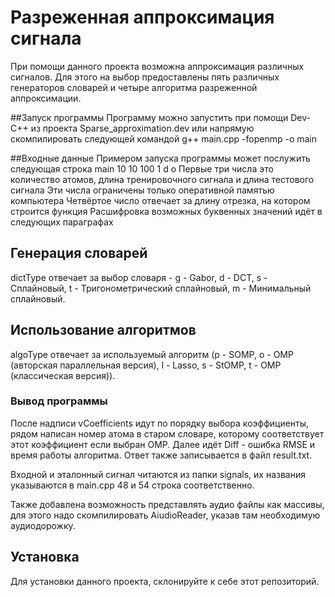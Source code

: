 # Разреженная аппроксимация сигнала
При помощи данного проекта возможна аппроксимация различных сигналов. Для этого на выбор предоставлены пять различных генераторов словарей и четыре алгоритма разреженной аппроксимации.

##Запуск программы
Программу можно запустить при помощи Dev-C++ из проекта Sparse_approximation.dev или напрямую скомпилировать следующей командой
g++ main.cpp -fopenmp -o main

##Входные данные
Примером запуска программы может послужить следующая строка
main 10 10 100 1 d o
Первые три числа это количество атомов, длина тренировочного сигнала и длина тестового сигнала
Эти числа ограничены только оперативной памятью компьютера
Четвёртое число отвечает за длину отрезка, на котором строится функция
Расшифровка возможных буквенных значений идёт в следующих параграфах

## Генерация словарей
dictType отвечает за выбор словаря - g - Gabor, d - DCT, s - Сплайновый, t - Тригонометрический сплайновый, m - Минимальный сплайновый.

## Использование алгоритмов
algoType отвечает за используемый алгоритм (p - SOMP, o - OMP (авторская параллельная версия), l - Lasso, s - StOMP, t - OMP (классическая версия)).

### Вывод программы
После надписи vCoefficients идут по порядку выбора коэффициенты, рядом написан номер атома в старом словаре, которому соответствует этот коэффициент если выбран OMP.
Далее идёт Diff - ошибка RMSE и время работы алгоритма.
Ответ также записывается в файл result.txt.

Входной и эталонный сигнал читаются из папки signals, их названия указываются в main.cpp 48 и 54 строка соответственно.

Также добавлена возможность представлять аудио файлы как массивы, для этого надо скомпилировать AiudioReader, указав там необходимую аудиодорожку.

## Установка
Для установки данного проекта, склонируйте к себе этот репозиторий.